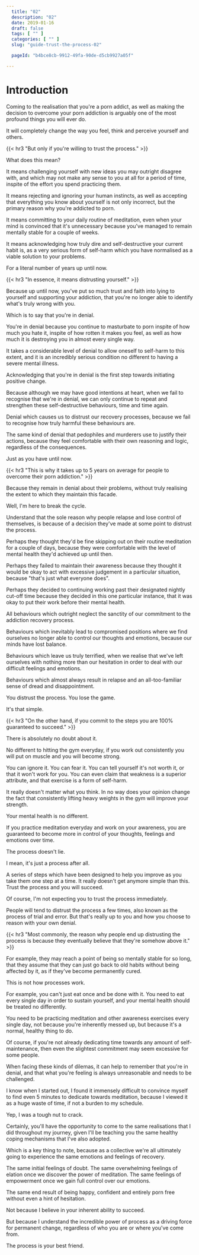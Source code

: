 ```yaml
---
  title: "02"
  description: "02"
  date: 2019-01-16
  draft: false
  tags: [ "" ]
  categories: [ "" ]
  slug: "guide-trust-the-process-02"

  pageId: "b4bce8cb-9912-49fa-90de-d5cb9927a05f"

---
```


# Introduction


Coming to the realisation that you're a porn addict, as well as making the decision to overcome your porn addiction is arguably one of the most profound things you will ever do.

It will completely change the way you feel, think and perceive yourself and others.


{{< hr3 "But only if you're willing to trust the process." >}}


What does this mean?

It means challenging yourself with new ideas you may outright disagree with, and which may not make any sense to you at all for a period of time, inspite of the effort you spend practicing them.

It means rejecting and ignoring your human instincts, as well as accepting that everything you know about yourself is not only incorrect, but the primary reason why you're addicted to porn.

It means committing to your daily routine of meditation, even when your mind is convinced that it's unnecessary because you've managed to remain mentally stable for a couple of weeks.

It means acknowledging how truly dire and self-destructive your current habit is, as a very serious form of self-harm which you have normalised as a viable solution to your problems.

For a literal number of years up until now.


{{< hr3 "In essence, it means distrusting yourself." >}}


Because up until now, you've put so much trust and faith into lying to yourself and supporting your addiction, that you're no longer able to identify what's truly wrong with you.

Which is to say that you're in denial.
<!-- 
And I am being deadly serious. -->

You're in denial because you continue to masturbate to porn inspite of how much you hate it, inspite of how rotten it makes you feel, as well as how much it is destroying you in almost every single way.

It takes a considerable level of denial to allow oneself to self-harm to this extent, and it is an incredibly serious condition no different to having a severe mental illness.

Acknowledging that you're in denial is the first step towards initiating positive change.

Because although we may have good intentions at heart, when we fail to recognise that we're in denial, we can only continue to repeat and strengthen these self-destructive behaviours, time and time again.

Denial which causes us to distrust our recovery processes, because we fail to recognise how truly harmful these behaviours are.

The same kind of denial that pedophiles and murderers use to justify their actions, because they feel comfortable with their own reasoning and logic, regardless of the consequences.

Just as you have until now.


{{< hr3 "This is why it takes up to 5 years on average for people to overcome their porn addiction." >}}


Because they remain in denial about their problems, without truly realising the extent to which they maintain this facade.

Well, I'm here to break the cycle.

Understand that the sole reason why people relapse and lose control of themselves, is because of a decision they've made at some point to distrust the process.

Perhaps they thought they'd be fine skipping out on their routine meditation for a couple of days, because they were comfortable with the level of mental health they'd achieved up until then.

Perhaps they failed to maintain their awareness because they thought it would be okay to act with excessive judgement in a particular situation, because "that's just what everyone does".

Perhaps they decided to continuing working past their designated nightly cut-off time because they decided in this one particular instance, that it was okay to put their work before their mental health.

All behaviours which outright neglect the sanctity of our commitment to the addiction recovery process.

Behaviours which inevitably lead to compromised positions where we find ourselves no longer able to control our thoughts and emotions, because our minds have lost balance.

Behaviours which leave us truly terrified, when we realise that we've left ourselves with nothing more than our hesitation in order to deal with our difficult feelings and emotions.

Behaviours which almost always result in relapse and an all-too-familiar sense of dread and disappointment.

You distrust the process. You lose the game.

It's that simple.


{{< hr3 "On the other hand, if you commit to the steps you are 100% guaranteed to succeed." >}}


There is absolutely no doubt about it.

No different to hitting the gym everyday, if you work out consistently you will put on muscle and you will become strong.

You can ignore it. You can fear it. You can tell yourself it's not worth it, or that it won't work for you. You can even claim that weakness is a superior attribute, and that exercise is a form of self-harm.

It really doesn't matter what you think. In no way does your opinion change the fact that consistently lifting heavy weights in the gym will improve your strength.

Your mental health is no different.

If you practice meditation everyday and work on your awareness, you are guaranteed to become more in control of your thoughts, feelings and emotions over time.

The process doesn't lie.

I mean, it's just a process after all.

A series of steps which have been designed to help you improve as you take them one step at a time. It really doesn't get anymore simple than this. Trust the process and you will succeed.

Of course, I'm not expecting you to trust the process immediately.

People will tend to distrust the process a few times, also known as the process of trial and error. But that's really up to you and how you choose to reason with your own denial.


{{< hr3 "Most commonly, the reason why people end up distrusting the process is because they eventually believe that they're somehow above it." >}}


For example, they may reach a point of being so mentally stable for so long, that they assume that they can just go back to old habits without being affected by it, as if they've become permanently cured.

This is not how processes work.

For example, you can't just eat once and be done with it. You need to eat every single day in order to sustain yourself, and your mental health should be treated no differently.

You need to be practicing meditation and other awareness exercises every single day, not because you're inherently messed up, but because it's a normal, healthy thing to do.

Of course, if you're not already dedicating time towards any amount of self-maintenance, then even the slightest commitment may seem excessive for some people.

When facing these kinds of dilemas, it can help to remember that you're in denial, and that what you're feeling is always unreasonable and needs to be challenged.

I know when I started out, I found it immensely difficult to convince myself to find even 5 minutes to dedicate towards meditation, because I viewed it as a huge waste of time, if not a burden to my schedule.

Yep, I was a tough nut to crack.

Certainly, you'll have the opportunity to come to the same realisations that I did throughout my journey, given I'll be teaching you the same healthy coping mechanisms that I've also adopted.

Which is a key thing to note, because as a collective we're all ultimately going to experience the same emotions and feelings of recovery.

The same initial feelings of doubt. The same overwhelming feelings of elation once we discover the power of meditation. The same feelings of empowerment once we gain full control over our emotions.

The same end result of being happy, confident and entirely porn free without even a hint of hesitation.

Not because I believe in your inherent ability to succeed.

But because I understand the incredible power of process as a driving force for permanent change, regardless of who you are or where you've come from.

The process is your best friend.
